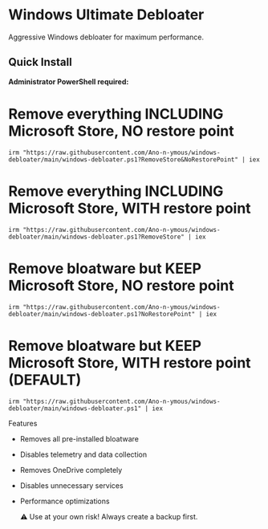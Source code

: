 # Windows Ultimate Debloater

Aggressive Windows debloater for maximum performance.

## Quick Install

**Administrator PowerShell required:**

 # Remove everything INCLUDING Microsoft Store, NO restore point
    irm "https://raw.githubusercontent.com/Ano-n-ymous/windows-debloater/main/windows-debloater.ps1?RemoveStore&NoRestorePoint" | iex

# Remove everything INCLUDING Microsoft Store, WITH restore point  
    irm "https://raw.githubusercontent.com/Ano-n-ymous/windows-debloater/main/windows-debloater.ps1?RemoveStore" | iex

# Remove bloatware but KEEP Microsoft Store, NO restore point
    irm "https://raw.githubusercontent.com/Ano-n-ymous/windows-debloater/main/windows-debloater.ps1?NoRestorePoint" | iex

# Remove bloatware but KEEP Microsoft Store, WITH restore point (DEFAULT)
    irm "https://raw.githubusercontent.com/Ano-n-ymous/windows-debloater/main/windows-debloater.ps1" | iex


Features

  - Removes all pre-installed bloatware

  - Disables telemetry and data collection

  - Removes OneDrive completely

  - Disables unnecessary services

  - Performance optimizations


    ⚠️ Use at your own risk! Always create a backup first.
